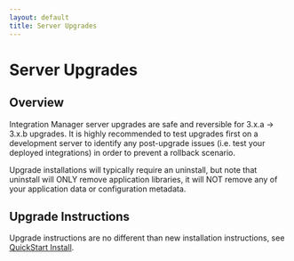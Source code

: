 ```yaml
---
layout: default
title: Server Upgrades
---
```

# Server Upgrades

## Overview

Integration Manager server upgrades are safe and reversible for 3.x.a -> 3.x.b upgrades. It is highly recommended to test upgrades first on a development server to identify any post-upgrade issues (i.e. test your deployed integrations) in order to prevent a rollback scenario.

Upgrade installations will typically require an uninstall, but note that uninstall will ONLY remove application libraries, it will NOT remove any of your application data or configuration metadata.

## Upgrade Instructions

Upgrade instructions are no different than new installation instructions, see [QuickStart Install](../quickstart-install).
